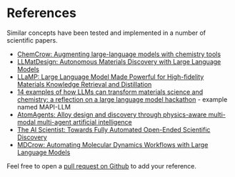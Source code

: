 # References
Similar concepts have been tested and implemented in a number of scientific papers. 
* [ChemCrow: Augmenting large-language models with chemistry tools](https://arxiv.org/abs/2304.05376)
* [LLMatDesign: Autonomous Materials Discovery with Large Language Models](https://arxiv.org/abs/2406.13163)
* [LLaMP: Large Language Model Made Powerful for High-fidelity Materials Knowledge Retrieval and Distillation](https://arxiv.org/abs/2401.17244)
* [14 examples of how LLMs can transform materials science and chemistry: a reflection on a large language model hackathon](https://pubs.rsc.org/en/content/articlehtml/2023/dd/d3dd00113j) - example named MAPI-LLM
* [AtomAgents: Alloy design and discovery through physics-aware multi-modal multi-agent artificial intelligence](https://arxiv.org/pdf/2407.10022)
* [The AI Scientist: Towards Fully Automated Open-Ended Scientific Discovery](https://arxiv.org/abs/2408.06292)
* [MDCrow: Automating Molecular Dynamics Workflows with Large Language Models](https://arxiv.org/abs/2502.09565)

Feel free to open a [pull request on Github](https://github.com/jan-janssen/LangSim) to add your reference. 